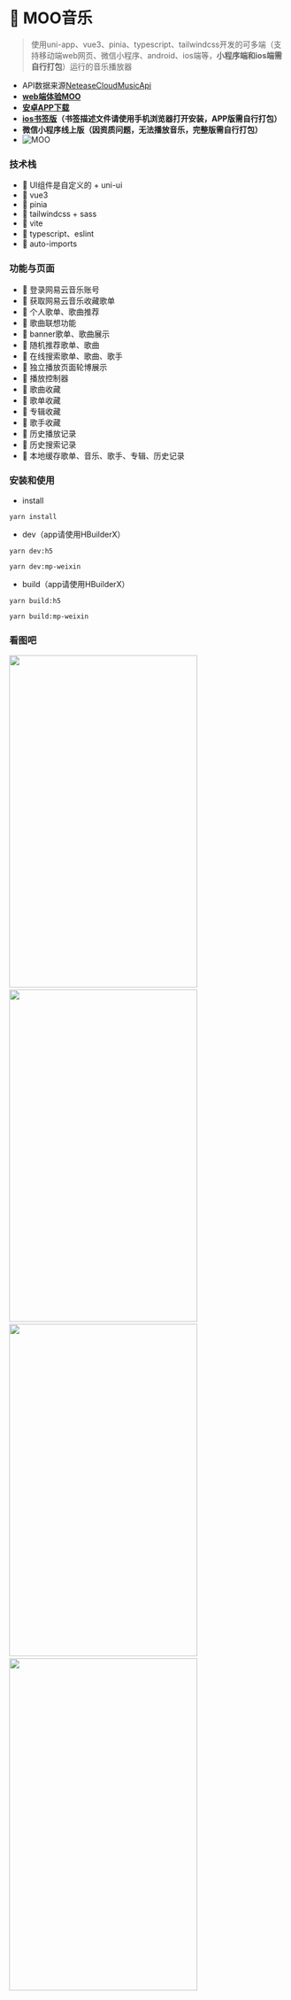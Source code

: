 # 🎵 MOO音乐 

>使用uni-app、vue3、pinia、typescript、tailwindcss开发的可多端（支持移动端web网页、微信小程序、android、ios端等，**小程序端和ios端需自行打包**）运行的音乐播放器
- API数据来源[NeteaseCloudMusicApi](https://github.com/Binaryify/NeteaseCloudMusicApi)
- **[web端体验MOO](https://moo.osrc.com/)**
- **[安卓APP下载](https://github.com/lei1248276/MOO-music/releases)**
- **[ios书签版](https://jaye.osrc.com/static/moo.mobileconfig)（书签描述文件请使用手机浏览器打开安装，APP版需自行打包）**
- **微信小程序线上版（因资质问题，无法播放音乐，完整版需自行打包）**
- ![MOO](https://jaye.osrc.com/static/MOO.jpg)

### 技术栈
- 🚀 UI组件是自定义的 + uni-ui
- 🚀 vue3
- 🚀 pinia
- 🚀 tailwindcss + sass
- 🚀 vite
- 🚀 typescript、eslint
- 🚀 auto-imports

### 功能与页面
- 🎵 登录网易云音乐账号
- 🎵 获取网易云音乐收藏歌单
- 🎵 个人歌单、歌曲推荐
- 🎵 歌曲联想功能
- 🎵 banner歌单、歌曲展示
- 🎵 随机推荐歌单、歌曲
- 🎵 在线搜索歌单、歌曲、歌手
- 🎵 独立播放页面轮博展示
- 🎵 播放控制器
- 🎵 歌曲收藏
- 🎵 歌单收藏
- 🎵 专辑收藏
- 🎵 歌手收藏
- 🎵 历史播放记录
- 🎵 历史搜索记录
- 🎵 本地缓存歌单、音乐、歌手、专辑、历史记录

### 安装和使用
- install
```shell
yarn install
```
- dev（app请使用HBuilderX）
```shell
yarn dev:h5
```
```shell
yarn dev:mp-weixin
```
- build（app请使用HBuilderX）
```shell
yarn build:h5
```
```shell
yarn build:mp-weixin
```


### 看图吧
<div style="display:flex;flex-wrap: wrap;gap: 4px;">
  <img src="https://jaye.osrc.com/static/play.gif" width="340px" height="600px">
  <img src="https://jaye.osrc.com/static/home.png" width="340px" height="600px">
  <img src="https://jaye.osrc.com/static/playlist.png" width="340px" height="600px">
  <img src="https://jaye.osrc.com/static/play.png" width="340px" height="600px">
</div>
